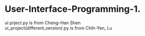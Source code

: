 # User-Interface-Programming-1.

ui prject.py is from Cheng-Han Shen  
ui_project(different_version).py is from Chih-Yen, Lu
